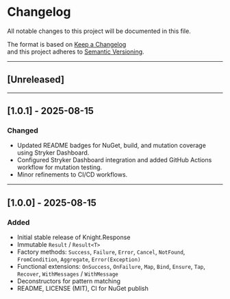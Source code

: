 # Changelog

All notable changes to this project will be documented in this file.

The format is based on [Keep a Changelog](https://keepachangelog.com/en/1.1.0/)  
and this project adheres to [Semantic Versioning](https://semver.org/spec/v2.0.0.html).

---

## [Unreleased]

---

## [1.0.1] - 2025-08-15

### Changed
- Updated README badges for NuGet, build, and mutation coverage using Stryker Dashboard.
- Configured Stryker Dashboard integration and added GitHub Actions workflow for mutation testing.
- Minor refinements to CI/CD workflows.

---

## [1.0.0] - 2025-08-15

### Added
- Initial stable release of Knight.Response
- Immutable `Result` / `Result<T>`
- Factory methods: `Success`, `Failure`, `Error`, `Cancel`, `NotFound`, `FromCondition`, `Aggregate`, `Error(Exception)`
- Functional extensions: `OnSuccess`, `OnFailure`, `Map`, `Bind`, `Ensure`, `Tap`, `Recover`, `WithMessages` / `WithMessage`
- Deconstructors for pattern matching
- README, LICENSE (MIT), CI for NuGet publish